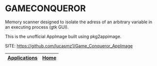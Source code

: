 # GAMECONQUEROR

 Memory scanner designed to isolate the adress of an arbitrary variable in an executing process (gtk GUI).
 
 This is the unofficial AppImage built using pkg2appimage.

 SITE: https://github.com/lucasmz1/Game_Conqueror_AppImage

 | [Applications](https://portable-linux-apps.github.io/apps.html) | [Home](https://portable-linux-apps.github.io)
 | --- | --- |
